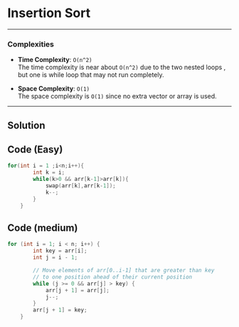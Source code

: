 # Insertion Sort

---

### Complexities

- **Time Complexity**: `O(n^2)`  
  The time complexity is near about `O(n^2)` due to the two nested loops , but one is while loop that may not run completely.

- **Space Complexity**: `O(1)`  
  The space complexity is `O(1)` since no extra vector or array is used.

---
## Solution

## Code (Easy)

```cpp
for(int i = 1 ;i<n;i++){
        int k = i;
        while(k>0 && arr[k-1]>arr[k]){
            swap(arr[k],arr[k-1]);
            k--;
        }
    }
```
## Code (medium)

```cpp
for (int i = 1; i < n; i++) {
        int key = arr[i];
        int j = i - 1;

        // Move elements of arr[0..i-1] that are greater than key
        // to one position ahead of their current position
        while (j >= 0 && arr[j] > key) {
            arr[j + 1] = arr[j];
            j--;
        }
        arr[j + 1] = key;
    }
```
